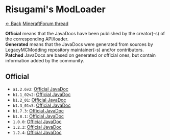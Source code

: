 # Risugami's ModLoader

[<- Back](https://legacymcmodding.github.io/Modding-API-JavaDocs) [MineraftForum thread](https://www.minecraftforum.net/forums/mapping-and-modding-java-edition/minecraft-mods/1272333-risugamis-mods-updated)

**Official** means that the JavaDocs have been published by the creator(-s) of the corresponding API/loader.<br>
**Generated** means that the JavaDocs were generated from sources by LegacyMCModding repository maintainer(-s) and/or contributors.<br>
**Patched** JavaDocs are based on generated or official ones, but contain information added by the community.  

## Official  
* `a1.2.6v2`: [Official JavaDoc](./official/a1.2.6v2/index.html)
* `b1.1_02v2`: [Official JavaDoc](./official/b1.1_02v2/index.html)
* `b1.2_01`: [Official JavaDoc](./official/b1.2_01/index.html)
* `b1.3_01v5`: [Official JavaDoc](./official/b1.3_01v5/index.html)
* `b1.7.3`: [Official JavaDoc](./official/b1.7.3/index.html)
* `b1.8.1`: [Official JavaDoc](./official/b1.8.1/index.html)
* `1.0.0`: [Official JavaDoc](./official/1.0.0/index.html)
* `1.2.3`: [Official JavaDoc](./official/1.2.3/index.html)
* `1.2.4`: [Official JavaDoc](./official/1.2.4/index.html)
